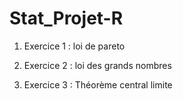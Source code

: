 # Stat_Projet-R

1) Exercice 1 : loi de pareto

2) Exercice 2 : loi des grands nombres

3) Exercice 3 : Théorème central limite
